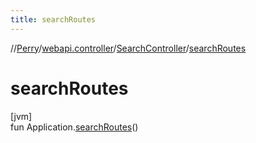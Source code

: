 ```yaml
---
title: searchRoutes
---
```

//[Perry](../../../index.html)/[webapi.controller](../index.html)/[SearchController](index.html)/[searchRoutes](search-routes.html)



# searchRoutes



[jvm]\
fun Application.[searchRoutes](search-routes.html)()




